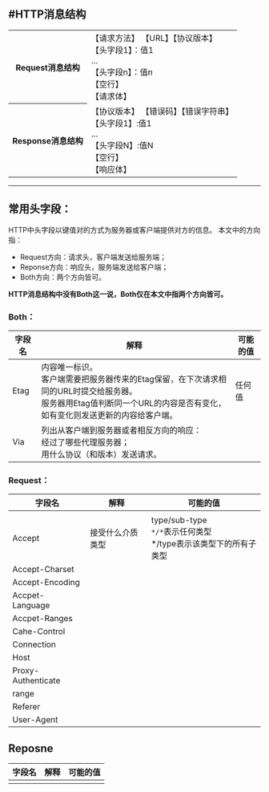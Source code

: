 #HTTP消息结构
---
<table>
        <tr>
            <th>Request消息结构</th>
            <td>
                <div>【请求方法】 【URL】【协议版本】</div>
                <div>【头字段1】：值1</div>
                <div>…</div>
                <div>【头字段n】：值n</div>
                <div>【空行】</div>
                <div>【请求体】</div>    
            </td>
        </tr>
        <tr>
            <th>Response消息结构</th>
            <td>
                <div>【协议版本】 【错误码】【错误字符串】</div>
                <div>【头字段1】:值1</div>
                <div>…</div>
                <div>【头字段N】:值N</div>
                <div>【空行】</div>
                <div>【响应体】</div>  
            </td>
        </tr>
    </table>

---
## 常用头字段：
HTTP中头字段以键值对的方式为服务器或客户端提供对方的信息。
本文中的方向指：
- Request方向：请求头，客户端发送给服务端；
- Reponse方向：响应头，服务端发送给客户端；
- Both方向：两个方向皆可。

**HTTP消息结构中没有Both这一说，Both仅在本文中指两个方向皆可。**
### Both：
|字段名|解释|可能的值|
|-|-|-|
|Etag|内容唯一标识。</br>客户端需要把服务器传来的Etag保留，在下次请求相同的URL时提交给服务器。</br>服务器用Etag值判断同一个URL的内容是否有变化，如有变化则发送更新的内容给客户端。|任何值|
|Via|列出从客户端到服务器或者相反方向的响应：</br>经过了哪些代理服务器；</br>用什么协议（和版本）发送请求。||

### Request：
|字段名|解释|可能的值|
|-|-|-|
||||
|Accept|接受什么介质类型|type/sub-type</br>`*/*`表示任何类型</br>*/type表示该类型下的所有子类型|
|Accept-Charset|||
|Accept-Encoding|||
|Accpet-Language|||
|Accpet-Ranges|||
|Cahe-Control|||
|Connection|||
|Host|||
|Proxy-Authenticate|||
|range|||
|Referer|||
|User-Agent|||

## Reposne
|字段名|解释|可能的值|
|-|-|-|
||||

